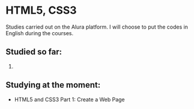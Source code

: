 # HTML5, CSS3

Studies carried out on the Alura platform. I will choose to put the codes in English during the courses.

## Studied so far:

1. 

## Studying at the moment:

- HTML5 and CSS3 Part 1: Create a Web Page
